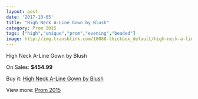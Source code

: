 ```yaml
---
layout: post
date: '2017-10-05'
title: "High Neck A-Line Gown by Blush"
category: Prom 2015
tags: ["high","unique","prom","evening","beaded"]
image: http://img.transblink.com/10088-thickbox_default/high-neck-a-line-gown-by-blush.jpg
---
```

High Neck A-Line Gown by Blush

On Sales: **$454.99**
<a href="https://www.transblink.com/en/prom-2015/3272-high-neck-a-line-gown-by-blush.html"><amp-img layout="responsive" width="600" height="600" src="//img.transblink.com/10088-thickbox_default/high-neck-a-line-gown-by-blush.jpg" alt="High Neck A-Line Gown by Blush 0" /></a>
<a href="https://www.transblink.com/en/prom-2015/3272-high-neck-a-line-gown-by-blush.html"><amp-img layout="responsive" width="600" height="600" src="//img.transblink.com/10091-thickbox_default/high-neck-a-line-gown-by-blush.jpg" alt="High Neck A-Line Gown by Blush 1" /></a>
<a href="https://www.transblink.com/en/prom-2015/3272-high-neck-a-line-gown-by-blush.html"><amp-img layout="responsive" width="600" height="600" src="//img.transblink.com/10090-thickbox_default/high-neck-a-line-gown-by-blush.jpg" alt="High Neck A-Line Gown by Blush 2" /></a>
<a href="https://www.transblink.com/en/prom-2015/3272-high-neck-a-line-gown-by-blush.html"><amp-img layout="responsive" width="600" height="600" src="//img.transblink.com/10089-thickbox_default/high-neck-a-line-gown-by-blush.jpg" alt="High Neck A-Line Gown by Blush 3" /></a>

Buy it: [High Neck A-Line Gown by Blush](https://www.transblink.com/en/prom-2015/3272-high-neck-a-line-gown-by-blush.html "High Neck A-Line Gown by Blush")

View more: [Prom 2015](https://www.transblink.com/en/10-prom-2015 "Prom 2015")